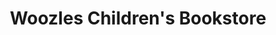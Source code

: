 ---
title: "Woozles Children's Bookstore"
url: /halifax/woozles-childrens-bookstore/
shop: Bücher
---